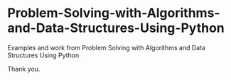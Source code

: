 Problem-Solving-with-Algorithms-and-Data-Structures-Using-Python
================================================================

Examples and work from Problem Solving with Algorithms and Data Structures Using Python

Thank you.
